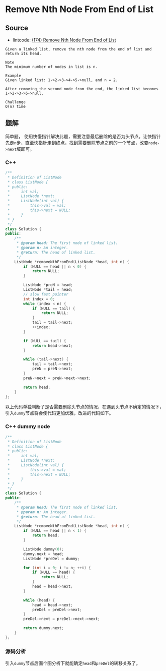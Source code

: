 # Remove Nth Node From End of List

## Source

- lintcode: [(174) Remove Nth Node From End of List](http://www.lintcode.com/en/problem/remove-nth-node-from-end-of-list/)

```
Given a linked list, remove the nth node from the end of list and return its head.

Note
The minimum number of nodes in list is n.

Example
Given linked list: 1->2->3->4->5->null, and n = 2.

After removing the second node from the end, the linked list becomes 1->2->3->5->null.

Challenge
O(n) time
```

## 题解

简单题，
使用快慢指针解决此题，需要注意最后删除的是否为头节点。让快指针先走`n`步，直至快指针走到终点，找到需要删除节点之前的一个节点，改变`node->next`域即可。

### C++

```c++
/**
 * Definition of ListNode
 * class ListNode {
 * public:
 *     int val;
 *     ListNode *next;
 *     ListNode(int val) {
 *         this->val = val;
 *         this->next = NULL;
 *     }
 * }
 */
class Solution {
public:
    /**
     * @param head: The first node of linked list.
     * @param n: An integer.
     * @return: The head of linked list.
     */
    ListNode *removeNthFromEnd(ListNode *head, int n) {
        if (NULL == head || n < 0) {
            return NULL;
        }

        ListNode *preN = head;
        ListNode *tail = head;
        // slow fast pointer
        int index = 0;
        while (index < n) {
            if (NULL == tail) {
                return NULL;
            }
            tail = tail->next;
            ++index;
        }

        if (NULL == tail) {
            return head->next;
        }

        while (tail->next) {
            tail = tail->next;
            preN = preN->next;
        }
        preN->next = preN->next->next;

        return head;
    }
};
```

以上代码单独判断了是否需要删除头节点的情况，在遇到头节点不确定的情况下，引入`dummy`节点将会使代码更加优雅，改进的代码如下。

### C++ dummy node

```c++
/**
 * Definition of ListNode
 * class ListNode {
 * public:
 *     int val;
 *     ListNode *next;
 *     ListNode(int val) {
 *         this->val = val;
 *         this->next = NULL;
 *     }
 * }
 */
class Solution {
public:
    /**
     * @param head: The first node of linked list.
     * @param n: An integer.
     * @return: The head of linked list.
     */
    ListNode *removeNthFromEnd(ListNode *head, int n) {
        if (NULL == head || n < 1) {
            return head;
        }

        ListNode dummy(0);
        dummy.next = head;
        ListNode *preDel = dummy;

        for (int i = 0; i != n; ++i) {
            if (NULL == head) {
                return NULL;
            }
            head = head->next;
        }

        while (head) {
            head = head->next;
            preDel = preDel->next;
        }
        preDel->next = preDel->next->next;

        return dummy.next;
    }
};
```

### 源码分析

引入`dummy`节点后画个图分析下就能确定`head`和`preDel`的转移关系了。
